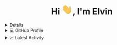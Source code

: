 <div align="center">
<h1 align="center">Hi <img width="35" src="https://github.com/Elvin0802/Elvin0802/blob/main/resources/img/waving.gif">, I'm Elvin</h1>

</div>

<details>
<div>
<samp>
 <p align="center">
  <a href="github.com/Elvin0802" target="blank"><img align="center" 
     src="https://komarev.com/ghpvc/?username=Elvin0802&style=for-the-badge&label=PROFILE+VIEWS" height="25"
     alt="views count" /></a>
 </p>
 </samp>
</div>
</details>
  
<details> 
  <summary>💻 GitHub Profile</summary>
 <br/>
  <div>
  <samp>

<p align="center">
  <a href="https://github.com/Elvin0802/">
    <img src="https://skillicons.dev/icons?i=visualstudio,pycharm,vscode,vercel,postman,cloudflare,powershell,postgres,sqlite,redis,git,github,c,cpp,cs,js,ts,py,dotnet,docker,nodejs,express,azure,nextjs,nginx,react,tailwind,npm,figma,grafana,prometheus&perline=11" />
  </a>
</p>
<br/>
<div align=center>
  <a href="https://github.com/Elvin0802/github-profile-trophy" title="Go to Source">
    <img align="center" width=84% src="https://github-profile-trophy.vercel.app/?username=Elvin0802&theme=recat&row=1&column=7&margin-h=15&margin-w=5&no-bg=true" alt="TROPHY" />
  </a>
</div>

<br/>
  <summary><h3>Languages</h3></summary>
            <p align="center">
        <a href="https://github.com/Elvin0802/">
          <img src="https://github-readme-stats.vercel.app/api/top-langs/?username=Elvin0802&langs_count=6&theme=gruvbox&layout=compact&hide_border=true"
          alt="Elvin0802 :: overall Top Langs " /></a>
          <br/>
          <a href="https://github.com/Elvin0802/">
          <img width="50%" src="https://github-profile-summary-cards.vercel.app/api/cards/repos-per-language?username=Elvin0802&theme=gotham&layout=compact&hide_border=true"
          alt="Elvin0802 :: Top Langs by repo" />
          <br/>
          <img width="50%" src="https://github-profile-summary-cards.vercel.app/api/cards/most-commit-language?username=Elvin0802&theme=gotham&layout=compact&hide_border=true"
          alt="Elvin0802 :: Top Langs by commit" />
          </a>
        </p>
  <summary><h3>Stasistic</h3></summary>
        <p align="center">
          <a href="https://github.com/Elvin0802/">
          <img width="50%" src="https://github-readme-stats.vercel.app/api?username=Elvin0802&show_icons=true&theme=merko&hide_border=true" />
          <br/>
          <img width="50%" src="https://github-readme-streak-stats.herokuapp.com?user=Elvin0802&theme=whatsapp-dark&border_radius=6.5&date_format=j%20M%5B%20Y%5D" />
          </a>
       </p>
     <br>
     </samp>
  </div>    
</details>

<details>
  <summary>📈 Latest Activity</summary>
  <samp>
  <br/>
  <h2 align="center"> Latest contribution </h2>
<a href="https://github.com/ashutosh00710/github-readme-activity-graph">
  <img alt="Elvin's Activity Graph" src="https://github-readme-activity-graph.vercel.app/graph?username=Elvin0802&theme=xcode" /></a>

<br/>
  </samp>
  </details>
